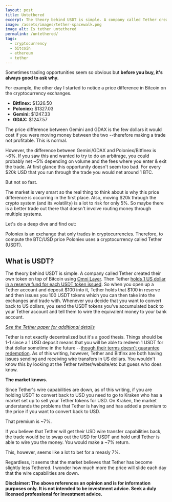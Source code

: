 ```yaml
---
layout: post
title: Untethered
excerpt: The theory behind USDT is simple. A company called Tether created their own token on top of Bitcoin using Omni Layer...
image: /assets/images/tether-spacewalk.png
image_alt: Is tether untethered
permalink: /untethered/
tags:
  - cryptocurrency
  - bitcoin
  - ethereum
  - tether
---
```


Sometimes trading opportunities seem so obvious but **before you buy, it's always good to ask why.**

For example, the other day I started to notice a price difference in Bitcoin on the cryptocurrency exchanges.

- **Bitfinex:** $1326.50
- **Poloniex:** $1327.03
- **Gemini:** $1247.33
- **GDAX:** $1247.57

The price difference between Gemini and GDAX is the few dollars it would cost if you were moving money between the two --therefore making a trade not profitable. This is normal.

However, the difference between Gemini/GDAX and Poloniex/Bitfinex is ~6%. If you saw this and wanted to try to do an arbitrage, you could probably net ~5% depending on volume and the fees where you enter & exit the trade. At first glance this opportunity doesn't seem too bad. For every $20k USD that you run through the trade you would net around 1 BTC.

But not so fast.

The market is very smart so the real thing to think about is why this price difference is occurring in the first place. Also, moving $20k through the crypto system (and its volatility) is a lot to risk for only 5%. So maybe there is a better trade out there that doesn't involve routing money through multiple systems.

Let's do a deep dive and find out:

Poloniex is an exchange that only trades in cryptocurrencies. Therefore, to compute the BTC/USD price Poloniex uses a cryptocurrency called Tether (USDT).

## What is USDT?
The theory behind USDT is simple. A company called Tether created their own token on top of Bitcoin using [Omni Layer](http://www.omnilayer.org/). Then Tether [holds 1 US dollar in a reserve fund for each USDT token issued](https://wallet.tether.to/transparency). So when you open up a Tether account and deposit $100 into it, Tether holds that $100 in reserve and then issues you 100 USDT tokens which you can then take into the exchanges and trade with. Whenever you decide that you want to convert back to US dollars, you send the USDT tokens you've accumulated back to your Tether account and tell them to wire the equivalent money to your bank account.

*[See the Tether paper for additional details](https://bravenewcoin.com/assets/Whitepapers/Tether-White-Paper.pdf)*

Tether is not exactly decentralized but it's a good thesis. Things should be 1-1 since a 1 USD deposit means that you will be able to redeem 1 USDT for that dollar sometime in the future --[though their terms doesn't guarantee redemption](https://tether.to/legal/). As of this writing, however, Tether and Bitfinx are both having issues sending and receiving wire transfers in US dollars. You wouldn't know this by looking at the Tether twitter/website/etc but guess who does know.

**The market knows.**

Since Tether's wire capabilities are down, as of this writing, if you are holding USDT to convert back to USD you need to go to Kraken who has a market set up to sell your Tether tokens for USD. On Kraken, the market understands the problems that Tether is having and has added a premium to the price if you want to convert back to USD.

That premium is ~7%.

If you believe that Tether will get their USD wire transfer capabilities back, the trade would be to swap out the USD for USDT and hold until Tether is able to wire you the money. You would make a ~7% return.

This, however, seems like a lot to bet for a measly 7%.

Regardless, it seems that the market believes that Tether has become slightly less Tethered. I wonder how much more the price will slide each day that the wire capabilities are down.

**Disclaimer: The above references an opinion and is for information purposes only. It is not intended to be investment advice. Seek a duly licensed professional for investment advice.**
